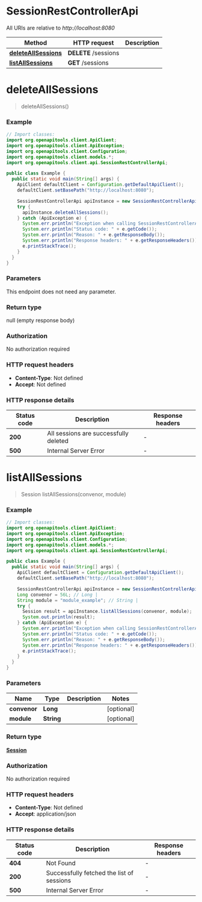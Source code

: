 # SessionRestControllerApi

All URIs are relative to *http://localhost:8080*

Method | HTTP request | Description
------------- | ------------- | -------------
[**deleteAllSessions**](SessionRestControllerApi.md#deleteAllSessions) | **DELETE** /sessions | 
[**listAllSessions**](SessionRestControllerApi.md#listAllSessions) | **GET** /sessions | 


<a name="deleteAllSessions"></a>
# **deleteAllSessions**
> deleteAllSessions()



### Example
```java
// Import classes:
import org.openapitools.client.ApiClient;
import org.openapitools.client.ApiException;
import org.openapitools.client.Configuration;
import org.openapitools.client.models.*;
import org.openapitools.client.api.SessionRestControllerApi;

public class Example {
  public static void main(String[] args) {
    ApiClient defaultClient = Configuration.getDefaultApiClient();
    defaultClient.setBasePath("http://localhost:8080");

    SessionRestControllerApi apiInstance = new SessionRestControllerApi(defaultClient);
    try {
      apiInstance.deleteAllSessions();
    } catch (ApiException e) {
      System.err.println("Exception when calling SessionRestControllerApi#deleteAllSessions");
      System.err.println("Status code: " + e.getCode());
      System.err.println("Reason: " + e.getResponseBody());
      System.err.println("Response headers: " + e.getResponseHeaders());
      e.printStackTrace();
    }
  }
}
```

### Parameters
This endpoint does not need any parameter.

### Return type

null (empty response body)

### Authorization

No authorization required

### HTTP request headers

 - **Content-Type**: Not defined
 - **Accept**: Not defined

### HTTP response details
| Status code | Description | Response headers |
|-------------|-------------|------------------|
**200** | All sessions are successfully deleted |  -  |
**500** | Internal Server Error |  -  |

<a name="listAllSessions"></a>
# **listAllSessions**
> Session listAllSessions(convenor, module)



### Example
```java
// Import classes:
import org.openapitools.client.ApiClient;
import org.openapitools.client.ApiException;
import org.openapitools.client.Configuration;
import org.openapitools.client.models.*;
import org.openapitools.client.api.SessionRestControllerApi;

public class Example {
  public static void main(String[] args) {
    ApiClient defaultClient = Configuration.getDefaultApiClient();
    defaultClient.setBasePath("http://localhost:8080");

    SessionRestControllerApi apiInstance = new SessionRestControllerApi(defaultClient);
    Long convenor = 56L; // Long | 
    String module = "module_example"; // String | 
    try {
      Session result = apiInstance.listAllSessions(convenor, module);
      System.out.println(result);
    } catch (ApiException e) {
      System.err.println("Exception when calling SessionRestControllerApi#listAllSessions");
      System.err.println("Status code: " + e.getCode());
      System.err.println("Reason: " + e.getResponseBody());
      System.err.println("Response headers: " + e.getResponseHeaders());
      e.printStackTrace();
    }
  }
}
```

### Parameters

Name | Type | Description  | Notes
------------- | ------------- | ------------- | -------------
 **convenor** | **Long**|  | [optional]
 **module** | **String**|  | [optional]

### Return type

[**Session**](Session.md)

### Authorization

No authorization required

### HTTP request headers

 - **Content-Type**: Not defined
 - **Accept**: application/json

### HTTP response details
| Status code | Description | Response headers |
|-------------|-------------|------------------|
**404** | Not Found |  -  |
**200** | Successfully fetched the list of sessions |  -  |
**500** | Internal Server Error |  -  |

